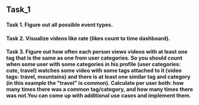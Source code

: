 ## Task_1
#### Task 1. Figure out all possible event types.
#### Task 2. Visualize videos like rate (likes count to time dashboard).
#### Task 3. Figure out how often each person views videos with at least one tag that is the same as one from user categories. So you should count when some user with some categories in his profile (user categories: cute, travel) watches some video with some tags attached to it (video tags: travel, mountains) and there is at least one similar tag and category (in this example the "travel" is common). Calculate per user both: how many times there was a common tag/category, and how many times there was not.You can come up with additional use cases and implement them.